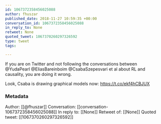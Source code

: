 ```yaml
---
id: 1067372358456025088
author: fhuszar
published_date: 2018-11-27 10:59:35 +00:00
conversation_id: 1067372358456025088
in_reply_to: None
retweet: None
quoted_tweet: 1067370260297326592
type: tweet
tags:

---
```


If you are on Twitter and not following the conversations between @YudaPearl @EliasBareinboim @CsabaSzepesvari et al about RL and causality, you are doing it wrong.

Look, Csaba is drawing graphical models now: https://t.co/ekf4hCBJUX

### Metadata

Author: [[@fhuszar]]
Conversation: [[conversation-1067372358456025088]]
In reply to: [[None]]
Retweet of: [[None]]
Quoted tweet: [[1067370260297326592]]
